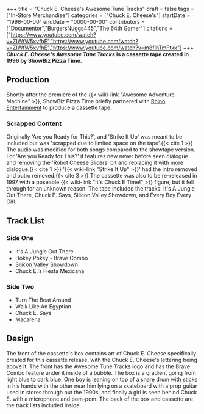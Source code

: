 +++
title = "Chuck E. Cheese's Awesome Tune Tracks"
draft = false
tags = ["In-Store Merchandise"]
categories = ["Chuck E. Cheese's"]
startDate = "1996-00-00"
endDate = "0000-00-00"
contributors = ["Documentor","BurgersNuggs445","The 64th Gamer"]
citations = ["https://www.youtube.com/watch?v=ZIWfW5xvfhE","https://www.youtube.com/watch?v=ZIWfW5xvfhE","https://www.youtube.com/watch?v=m8fIhTmFtkk"]
+++
***Chuck E. Cheese's Awesome Tune Tracks* is a cassette tape created in 1996 by ShowBiz Pizza Time.**

## Production

Shortly after the premiere of the {{< wiki-link "Awesome Adventure Machine" >}}, ShowBiz Pizza Time briefly partnered with [Rhino Entertainment](https://en.wikipedia.org/wiki/Rhino_Entertainment) to produce a cassette tape.

### Scrapped Content

Originally 'Are you Ready for This?', and 'Strike It Up' was meant to be included but was 'scrapped due to limited space on the tape'.{{< cite 1 >}}
The audio was modified for both songs compared to the showtape version. For 'Are you Ready for This?' it features new never before seen dialogue and removing the 'Robot Cheese Slicers' bit and replacing it with more dialogue.{{< cite 1 >}} '{{< wiki-link "Strike It Up" >}}' had the intro removed and outro removed.{{< cite 3 >}}
The cassette was also to be re-released in 1997 with a poseable {{< wiki-link "It's Chuck E Time!" >}} figure, but it fell through for an unknown reason. The tape included the tracks: It's A Jungle Out There, Chuck E. Says, Silicon Valley Showdown, and Every Boy Every Girl.

## Track List

### Side One

- It's A Jungle Out There
- Hokey Pokey - Brave Combo
- Silicon Valley Showdown
- Chuck E.'s Fiesta Mexicana

### Side Two

- Turn The Beat Around
- Walk Like An Egyptian
- Chuck E. Says
- Macarena

## Design

The front of the cassette's box contains art of Chuck E. Cheese specifically created for this cassette release, with the Chuck E. Cheese's lettering being above it. The front has the Awesome Tune Tracks logo and has the Brave Combo feature under it inside of a bubble.
The box is a gradient going from light blue to dark blue. One boy is leaning on top of a snare drum with sticks in his hands with the other near him lying on a skateboard with a prop guitar used in stores through out the 1990s, and finally a girl is seen behind Chuck E. with a microphone and pom-pom.
The back of the box and cassette are the track lists included inside.
